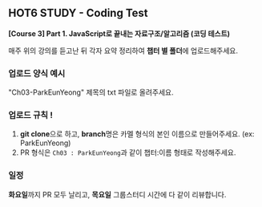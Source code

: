 ## HOT6 STUDY - Coding Test
**[Course 3] Part 1. JavaScript로 끝내는 자료구조/알고리즘 (코딩 테스트)**

매주 위의 강의를 듣고난 뒤 각자 요약 정리하여 **챕터 별 폴더**에 업로드해주세요.

### 업로드 양식 예시
"Ch03-ParkEunYeong" 제목의 txt 파일로 올려주세요.

### 업로드 규칙 !
1. **git clone**으로 하고, **branch**명은 카멜 형식의 본인 이름으로 만들어주세요. (ex: ParkEunYeong)
2. PR 형식은  `Ch03 : ParkEunYeong`과 같이 챕터:이름 형태로 작성해주세요.

### 일정
**화요일**까지 PR 모두 날리고, **목요일** 그룹스터디 시간에 다 같이 리뷰합니다.
